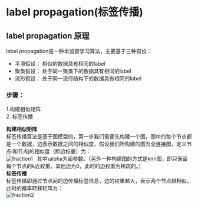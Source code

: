 

# label propagation(标签传播)

## label propagation 原理

label propagation是一种半监督学习算法，主要基于三种假设：<br>
- 平滑假设： 相似的数据具有相同的label
- 聚类假设： 处于同一聚类下的数据具有相同的label
- 流形假设： 处于同一流行结构下的数据具有相同的label

### 步骤： <br>
1.构建相似矩阵 <br> 2. 标签传播 <br>

**构建相似矩阵** <br>
标签传播算法是基于图模型的，第一步我们需要先构建一个图，图中的每个节点都是一个数据，边表示数据之间的相似度，假设我们所构建的图为全连接图，定义节点i和节点j的相似度（即边权重）为：<br>
![fraction1](https://github.com/danielgy/TensorFlow_toturial/tree/master/Label_propagation/images/fraction1.gif)  
其中\alpha为超参数。（另外一种构建图的方式是knn图，即只保留每个节点的k近权重，其他边为0，此时的边权重为稀疏的。）<br>
**标签传播** <br>
标签传播即通过节点间的边传播标签信息，边的权重越大，表示两个节点越相似，此时的概率转移矩阵为：<br>
![fraction2](https://github.com/danielgy/TensorFlow_toturial/tree/master/Label_propagation/images/fraction2.gif) 








